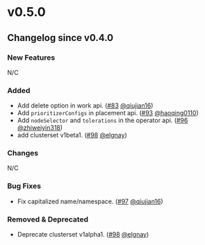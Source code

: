 # v0.5.0

## Changelog since v0.4.0

### New Features 
N/C

### Added
* Add delete option in work api. ([#83](https://github.com/open-cluster-management-io/api/pull/83) [@qiujian16](https://github.com/qiujian16))
* Add `prioritizerConfigs` in placement api. ([#93](https://github.com/open-cluster-management-io/api/pull/93) [@haoqing0110](https://github.com/haoqing0110))
* Add `nodeSelector` and `tolerations` in the operator api. ([#96](https://github.com/open-cluster-management-io/api/pull/96) [@zhiweiyin318](https://github.com/zhiweiyin318))
* add clusterset v1beta1. ([#98](https://github.com/open-cluster-management-io/api/pull/98) [@elgnay](https://github.com/elgnay))

### Changes
N/C

### Bug Fixes
* Fix capitalized name/namespace. ([#97](https://github.com/open-cluster-management-io/api/pull/97) [@qiujian16](https://github.com/qiujian16))

### Removed & Deprecated
* Deprecate clusterset v1alpha1. ([#98](https://github.com/open-cluster-management-io/api/pull/98) [@elgnay](https://github.com/elgnay))
